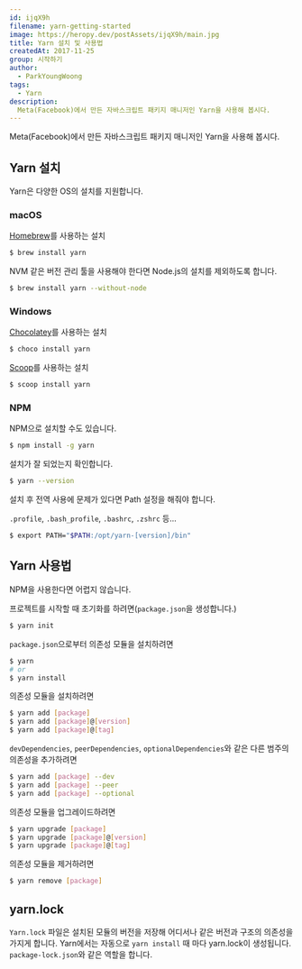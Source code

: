 ```yaml
---
id: ijqX9h
filename: yarn-getting-started
image: https://heropy.dev/postAssets/ijqX9h/main.jpg
title: Yarn 설치 및 사용법
createdAt: 2017-11-25
group: 시작하기
author:
  - ParkYoungWoong
tags:
  - Yarn
description:
  Meta(Facebook)에서 만든 자바스크립트 패키지 매니저인 Yarn을 사용해 봅시다.
---
```


Meta(Facebook)에서 만든 자바스크립트 패키지 매니저인 Yarn을 사용해 봅시다.

## Yarn 설치

Yarn은 다양한 OS의 설치를 지원합니다.

### macOS

[Homebrew](https://brew.sh/index_ko.html)를 사용하는 설치

```bash
$ brew install yarn
```

NVM 같은 버전 관리 툴을 사용해야 한다면 Node.js의 설치를 제외하도록 합니다.

```bash
$ brew install yarn --without-node
```

### Windows

[Chocolatey](https://chocolatey.org/)를 사용하는 설치

```bash
$ choco install yarn
```

[Scoop](http://scoop.sh/)를 사용하는 설치

```bash
$ scoop install yarn
```

### NPM

NPM으로 설치할 수도 있습니다.

```bash
$ npm install -g yarn
```

설치가 잘 되었는지 확인합니다.

```bash
$ yarn --version
```

설치 후 전역 사용에 문제가 있다면 Path 설정을 해줘야 합니다.

`.profile`, `.bash_profile`, `.bashrc`, `.zshrc` 등...

```bash
$ export PATH="$PATH:/opt/yarn-[version]/bin"
```

## Yarn 사용법

NPM을 사용한다면 어렵지 않습니다.

프로젝트를 시작할 때 초기화를 하려면(`package.json`을 생성합니다.)

```bash
$ yarn init
```

`package.json`으로부터 의존성 모듈을 설치하려면

```bash
$ yarn
# or
$ yarn install
```

의존성 모듈을 설치하려면

```bash
$ yarn add [package]
$ yarn add [package]@[version]
$ yarn add [package]@[tag]
```

`devDependencies`, `peerDependencies`, `optionalDependencies`와 같은 다른 범주의 의존성을 추가하려면

```bash
$ yarn add [package] --dev
$ yarn add [package] --peer
$ yarn add [package] --optional
```

의존성 모듈을 업그레이드하려면

```bash
$ yarn upgrade [package]
$ yarn upgrade [package]@[version]
$ yarn upgrade [package]@[tag]
```

의존성 모듈을 제거하려면

```bash
$ yarn remove [package]
```

## yarn.lock

`Yarn.lock` 파일은 설치된 모듈의 버전을 저장해 어디서나 같은 버전과 구조의 의존성을 가지게 합니다.
Yarn에서는 자동으로 `yarn install` 때 마다 yarn.lock이 생성됩니다.
`package-lock.json`와 같은 역할을 합니다.